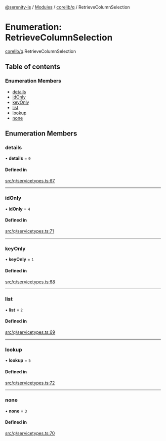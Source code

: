 [@serenity-is](../README.md) / [Modules](../modules.md) / [corelib/q](../modules/corelib_q.md) / RetrieveColumnSelection

# Enumeration: RetrieveColumnSelection

[corelib/q](../modules/corelib_q.md).RetrieveColumnSelection

## Table of contents

### Enumeration Members

- [details](corelib_q.RetrieveColumnSelection.md#details)
- [idOnly](corelib_q.RetrieveColumnSelection.md#idonly)
- [keyOnly](corelib_q.RetrieveColumnSelection.md#keyonly)
- [list](corelib_q.RetrieveColumnSelection.md#list)
- [lookup](corelib_q.RetrieveColumnSelection.md#lookup)
- [none](corelib_q.RetrieveColumnSelection.md#none)

## Enumeration Members

### details

• **details** = ``0``

#### Defined in

[src/q/servicetypes.ts:67](https://github.com/serenity-is/serenity/blob/master/packages/corelib/src/q/servicetypes.ts#line&#x3D;67)

___

### idOnly

• **idOnly** = ``4``

#### Defined in

[src/q/servicetypes.ts:71](https://github.com/serenity-is/serenity/blob/master/packages/corelib/src/q/servicetypes.ts#line&#x3D;71)

___

### keyOnly

• **keyOnly** = ``1``

#### Defined in

[src/q/servicetypes.ts:68](https://github.com/serenity-is/serenity/blob/master/packages/corelib/src/q/servicetypes.ts#line&#x3D;68)

___

### list

• **list** = ``2``

#### Defined in

[src/q/servicetypes.ts:69](https://github.com/serenity-is/serenity/blob/master/packages/corelib/src/q/servicetypes.ts#line&#x3D;69)

___

### lookup

• **lookup** = ``5``

#### Defined in

[src/q/servicetypes.ts:72](https://github.com/serenity-is/serenity/blob/master/packages/corelib/src/q/servicetypes.ts#line&#x3D;72)

___

### none

• **none** = ``3``

#### Defined in

[src/q/servicetypes.ts:70](https://github.com/serenity-is/serenity/blob/master/packages/corelib/src/q/servicetypes.ts#line&#x3D;70)
